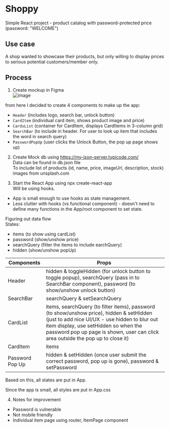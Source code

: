 # Shoppy
Simple React project - product catalog with password-protected price
(password: "WELCOME")

## Use case
A shop wanted to showcase their products, but only willing to display prices to serious potential customers/member only.

## Process
1. Create mockup in Figma  
  ![image](https://user-images.githubusercontent.com/22455712/112935904-96f6ed00-90d9-11eb-9105-5133bbf4caa9.png)

from here I decided to create 4 components to make up the app:
- `Header` (includes logo, search bar, unlock button)
- `CardItem` (individual card item, shows product image and price)
- `CardsList` (container for CardItem, displays CardItems in 3-column grid)
- `SearchBar` (to include in header. For user to look up item that includes the word in search query)
- `PasswordPopUp` (user clicks the Unlock Button, the pop up page shows up)

2. Create Mock db using  https://my-json-server.typicode.com/   
Data can be found in db.json file  
To include list of products (id, name, price, imageUrl, description, stock)  
images from unsplash.com  

3. Start the React App using npx create-react-app  
Will be using hooks.
- App is small enough to use hooks as state management. 
- Less clutter with hooks (vs functional component) - doesn't need to define many functions in the App/root component to set state.

Figuring out data flow  
States:
- items (to show using cardList)
- password (show/unshow price)
- searchQuery (filter the items to include earchQuery)
- hidden (show/unshow popUp)  

Components      |   Props
----------------| -------------
Header          |   hidden & toggleHidden (for unlock button to toggle popup), searchQuery (pass in to SearchBar component), password (to show/unshow unlock button)  
SearchBar       |   searchQuery & setSearchQuery  
CardList        |   items, searchQuery (to filter items), password (to show/unshow price), hidden & setHidden (just to add nice UI/UX - use hidden to blur out item display, use setHidden so when the password pop up page is shown, user can click area outside the pop up to close it)  
CardItem        |   items
Password Pop Up |   hidden & setHidden (once user submit the correct password, pop up is gone), password & setPassword  



Based on this, all states are put in App.  

Since the app is small, all styles are put in App.css

4. Notes for improvement
- Password is vulnerable
- Not mobile friendly
- Individual item page using router, ItemPage component
